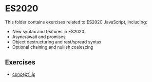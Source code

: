 # ES2020

This folder contains exercises related to ES2020 JavaScript, including:

* New syntax and features in ES2020
* Async/await and promises
* Object destructuring and rest/spread syntax
* Optional chaining and nullish coalescing

## Exercises

* [concept1.js](concept1.js)
